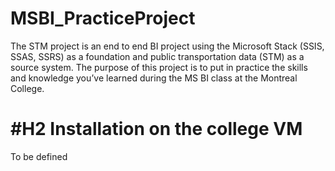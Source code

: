 MSBI_PracticeProject
====================
The STM project is an end to end BI project using the Microsoft Stack (SSIS, SSAS, SSRS) as a foundation and public transportation data (STM) as a source system. The purpose of this project is to put in practice the skills and knowledge you’ve learned during the MS BI class at the Montreal College.

#H2 Installation on the college VM
=================================
To be defined
